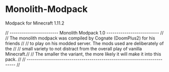 # Monolith-Modpack
Modpack for Minecraft 1.11.2

// ------------------------ Monolith Modpack 1.0 -------------------------- //
// The monolith modpack was compiled by Cognate (DoomPlus2) for his friends //
// to play on his modded server.  The mods used are deliberately of the     //
// small variety to not distract from the overall play of vanilla Minecraft.//
// The smaller the variant, the more likely it will make it into this pack. //
// ------------------------------------------------------------------------ //

